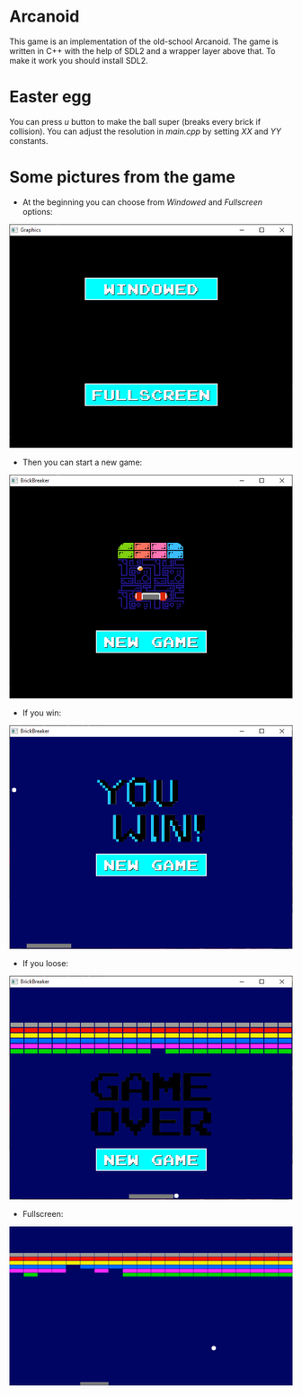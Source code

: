 # Arcanoid
This game is an implementation of the old-school Arcanoid.
The game is written in C++ with the help of SDL2 and a wrapper layer above that. To make it work you should install SDL2.

# Easter egg
You can press *u* button to make the ball super (breaks every brick if collision). You can adjust the resolution in *main.cpp* by setting *XX* and *YY* constants.

# Some pictures from the game
- At the beginning you can choose from *Windowed* and *Fullscreen* options:

<img src="pictures/bb_start_screen.png">

- Then you can start a new game:

<img src="pictures/bb_new_game.png">

- If you win:

<img src="pictures/bb_win.png">

- If you loose:

<img src="pictures/bb_game_over.png">

- Fullscreen:

<img src="pictures/bb_full_screen.png">